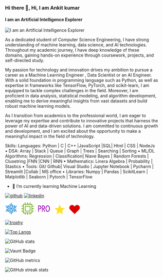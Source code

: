 ### Hi there 👋, Hi, I am Ankit kumar
#### I am an Artificial Intelligence Explorer
![I am an Artificial Intelligence Explorer](https://arturssmirnovs.github.io/github-profile-readme-generator/images/banner.png)

As a dedicated  student of  Computer Science Engineering, I have strong understanding of machine learning, data science, and AI technologies. Throughout my academic journey, I have  deep knowledge of these domains, gaining hands-on experience through coursework, projects, and self-directed study.

My passion for technology and innovation drives my ambition to pursue a career as a Machine Learning Engineer , Data Scientist or an AI Engineer. With a solid foundation in programming language such as Python,  as well as expertise in frameworks like TensorFlow, PyTorch, and scikit-learn, I am equipped to tackle complex challenges in the field. Moreover, I am proficient in data analysis, statistical modeling, and algorithm development, enabling me to derive meaningful insights from vast datasets and build robust machine learning models.


As I transition from academics to the professional world, I am eager to leverage my expertise and contribute to innovative projects that harness the power of AI and data-driven solutions. I am committed to continuous growth and development, and I am excited about the opportunity to make a meaningful impact in the field of technology.

Skills: Languages: Python | C | C++ |JavaScript |SQL| Html | CSS | NodeJs • DSA: Array | Stack | Queue | Graph | Trees | Searching | Sorting • ML/DL Algorithms: Regression | Classification| Niave Bayes | Random Forests | Clusetring |FNN |CNN | RNN • Mathematics: Linera Algebra | Probability | Stastics • Tools: Git/ Github| Visual Studio | Jupyter Notebook | Pycharm | Streamlit |Collab | MS office • Libraries: Numpy | Pandas | ScikitLearn | Matplotlib | Seaborn | Pytorch | TensorFlow

- 🌱 I’m currently learning Machine Learning 


[<img src='https://cdn.jsdelivr.net/npm/simple-icons@3.0.1/icons/github.svg' alt='github' height='40'>](https://github.com/https://github.com/mischieff01)  [<img src='https://cdn.jsdelivr.net/npm/simple-icons@3.0.1/icons/linkedin.svg' alt='linkedin' height='40'>](https://www.linkedin.com/in/https://www.linkedin.com/in/ankit-kumar-b4b292309//)  

<a href='https://archiveprogram.github.com/'><img src='https://raw.githubusercontent.com/acervenky/animated-github-badges/master/assets/acbadge.gif' width='40' height='40'></a> <a href='https://docs.github.com/en/developers'><img src='https://raw.githubusercontent.com/acervenky/animated-github-badges/master/assets/devbadge.gif' width='40' height='40'></a> <a href='https://github.com/pricing'><img src='https://raw.githubusercontent.com/acervenky/animated-github-badges/master/assets/pro.gif' width='40' height='40'></a> <a href='https://stars.github.com/'><img src='https://raw.githubusercontent.com/acervenky/animated-github-badges/master/assets/starbadge.gif' width='35' height='35'></a> <a href='https://docs.github.com/en/github/supporting-the-open-source-community-with-github-sponsors'><img src='https://raw.githubusercontent.com/acervenky/animated-github-badges/master/assets/sponsorbadge.gif' width='35' height='35'></a> 

[![trophy](https://github-profile-trophy.vercel.app/?username=https://github.com/mischieff01)](https://github.com/ryo-ma/github-profile-trophy)

[![Top Langs](https://github-readme-stats.vercel.app/api/top-langs/?username=https://github.com/mischieff01)](https://github.com/anuraghazra/github-readme-stats)

![GitHub stats](https://github-readme-stats.vercel.app/api?username=https://github.com/mischieff01&show_icons=true&count_private=true)  

![Vaunt Badge](https://api.vaunt.dev/v1/github/entities/https://github.com/mischieff01/contributions?format=svg&private=true)  

![GitHub metrics](https://metrics.lecoq.io/https://github.com/mischieff01)  

![GitHub streak stats](https://streak-stats.demolab.com/?user=https://github.com/mischieff01)  

